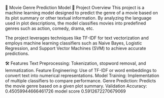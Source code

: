 🎥 Movie Genre Prediction Model
📜 Project Overview
This project is a machine learning model designed to predict the genre of a movie based on its plot summary or other textual information. By analyzing the language used in plot descriptions, the model classifies movies into predefined genres such as action, comedy, drama, etc.

The project leverages techniques like TF-IDF for text vectorization and employs machine learning classifiers such as Naive Bayes, Logistic Regression, and Support Vector Machines (SVM) to achieve accurate predictions.

🛠️ Features
Text Preprocessing: Tokenization, stopword removal, and lemmatization.
Feature Engineering: Use of TF-IDF or word embeddings to convert text into numerical representations.
Model Training: Implementation of multiple classifiers to compare performance.
Genre Prediction: Predicts the movie genre based on a given plot summary.
Validation Accuracy: 0.45059944666461726
model score   0.5912672270679069
